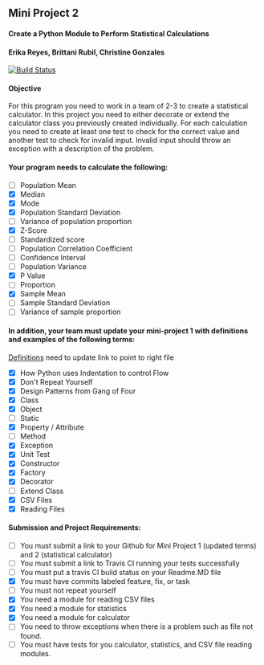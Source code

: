 ## Mini Project 2 
#### Create a Python Module to Perform Statistical Calculations
#### Erika Reyes, Brittani Rubil, Christine Gonzales

[![Build Status](https://travis-ci.com/brittrubil/miniproject2-practice.svg?branch=master)](https://travis-ci.com/brittrubil/miniproject2-practice)

#### Objective

For this program you need to work in a team of 2-3 to create a statistical calculator.   In this project you need to either decorate or extend the calculator class you previously created individually.  For each calculation you need to create at least one test to check for the correct value and another test to check for invalid input.  Invalid input should throw an exception with a description of the problem.

#### Your program needs to calculate the following:

- [ ] Population Mean
- [x] Median
- [x] Mode
- [x] Population Standard Deviation
- [ ] Variance of population proportion
- [x] Z-Score
- [ ] Standardized score
- [ ] Population Correlation Coefficient
- [ ] Confidence Interval
- [ ] Population Variance
- [x] P Value
- [ ] Proportion
- [x] Sample Mean
- [ ] Sample Standard Deviation
- [ ] Variance of sample proportion

#### In addition, your team must update your mini-project 1 with definitions and examples of the following terms:

[Definitions](https://github.com/brittrubil/miniProject1-601) need to update link to point to right file

- [x] How Python uses Indentation to control Flow
- [x] Don't Repeat Yourself
- [x] Design Patterns from Gang of Four
- [x] Class
- [x] Object
- [ ] Static
- [x] Property / Attribute
- [ ] Method
- [x] Exception
- [x] Unit Test
- [x] Constructor
- [x] Factory
- [x] Decorator
- [ ] Extend Class
- [x] CSV Files
- [x] Reading Files

#### Submission  and Project Requirements:

- [ ] You must submit a link to your Github for Mini Project 1 (updated terms) and 2 (statistical calculator)
- [ ] You must submit a link to Travis CI running your tests successfully
- [ ] You must put a travis CI build status on your Readme.MD file
- [x] You must have commits labeled feature, fix, or task
- [ ] You must not repeat yourself
- [x] You need a module for reading CSV files
- [x] You need a module for statistics
- [x] You need a module for calculator
- [ ] You need to throw exceptions when there is a problem such as file not found.
- [ ] You must have tests for you calculator, statistics, and CSV file reading modules.   